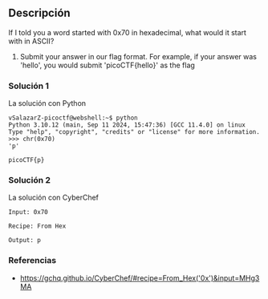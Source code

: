 ## Descripción 
If I told you a word started with 0x70 in hexadecimal, what would it start with in ASCII?
1. Submit your answer in our flag format. For example, if your answer was 'hello', you would submit 'picoCTF{hello}' as the flag
### Solución 1 
La solución con Python
```
vSalazarZ-picoctf@webshell:~$ python
Python 3.10.12 (main, Sep 11 2024, 15:47:36) [GCC 11.4.0] on linux
Type "help", "copyright", "credits" or "license" for more information.
>>> chr(0x70)
'p'

picoCTF{p}
```
### Solución 2
La solución con CyberChef
```
Input: 0x70

Recipe: From Hex

Output: p
```
### Referencias
- https://gchq.github.io/CyberChef/#recipe=From_Hex('0x')&input=MHg3MA
